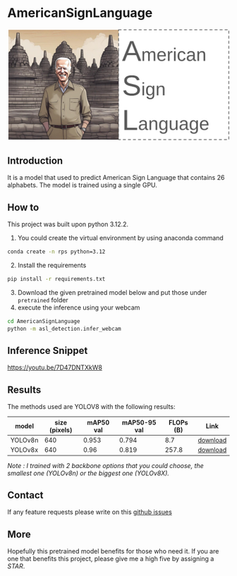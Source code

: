 # AmericanSignLanguage

![AmericanSignLanguage](contents/asl-youtube.png)

## Introduction
It is a model that used to predict American Sign Language that contains 26 alphabets. The model is trained using a single GPU. 

## How to
This project was built upon python 3.12.2. 
1. You could create the virtual environment by using anaconda command 
```bash
conda create -n rps python=3.12
```
2. Install the requirements 
```bash
pip install -r requirements.txt
```
3. Download the given pretrained model below and put those under `pretrained` folder
4. execute the inference using your webcam
```bash
cd AmericanSignLanguage
python -m asl_detection.infer_webcam
```

## Inference Snippet
https://youtu.be/7D47DNTXkW8

## Results
The methods used are YOLOV8 with the following results:

| model | size (pixels) | mAP50 val | mAP50-95 val | FLOPs (B) | Link |
| ----- | ------------- | --------- | ------------ | --------- | ---- |
|YOLOv8n| 640| 0.953 | 0.794 | 8.7 | [download]()
|YOLOv8x| 640| 0.96 | 0.819 | 257.8 | [download]()

*Note : I trained with 2 backbone options that you could choose, the smallest one (YOLOv8n) or the biggest one (YOLOv8X).*

## Contact
If any feature requests please write on this [github issues](https://github.com/hamhanry/AmericanSignLanguage/issues)

## More
Hopefully this pretrained model benefits for those who need it. If you are one that benefits this project, please give me a high five by assigning a *STAR*.